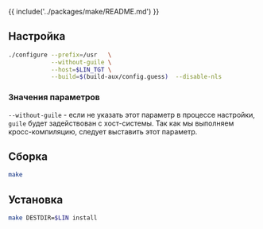 {{ include('../packages/make/README.md') }}

## Настройка

```bash
./configure --prefix=/usr   \
            --without-guile \
            --host=$LIN_TGT \
            --build=$(build-aux/config.guess)  --disable-nls
```

### Значения параметров

`--without-guile` - если не указать этот параметр в процессе настройки, `guile` будет задействован с хост-системы. Так как мы выполняем кросс-компиляцию, следует выставить этот параметр.

## Сборка

```bash
make
```

## Установка

```bash
make DESTDIR=$LIN install
```
